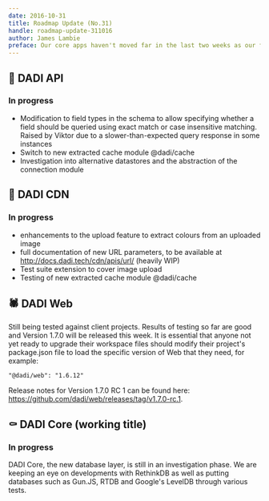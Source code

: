 ```yaml
---
date: 2016-10-31
title: Roadmap Update (No.31)
handle: roadmap-update-311016
author: James Lambie
preface: Our core apps haven't moved far in the last two weeks as our focus has been on bug fixing on the back of some at-scale client implementations.
---
```


## 🎃 DADI API

### In progress

* Modification to field types in the schema to allow specifying whether a field should be queried using
exact match or case insensitive matching. Raised by Viktor due to a slower-than-expected query response in some instances
* Switch to new extracted cache module @dadi/cache
* Investigation into alternative datastores and the abstraction of the connection module

## 👻 DADI CDN

### In progress

* enhancements to the upload feature to extract colours from an uploaded image
* full documentation of new URL parameters, to be available at http://docs.dadi.tech/cdn/apis/url/ (heavily WIP)
* Test suite extension to cover image upload
* Testing of new extracted cache module @dadi/cache

## 🕷 DADI Web

Still being tested against client projects. Results of testing so far are good and Version 1.7.0 will be released this week. It is essential that anyone not yet ready to upgrade their workspace files should modify their project's package.json file to load the specific version of Web that they need, for example:

`"@dadi/web": "1.6.12"`

Release notes for Version 1.7.0 RC 1 can be found here: https://github.com/dadi/web/releases/tag/v1.7.0-rc.1.

## ⚰ DADI Core (working title)

### In progress

DADI Core, the new database layer, is still in an investigation phase. We are keeping an eye on developments with RethinkDB as well as putting databases such as Gun.JS, RTDB and Google's LevelDB through various tests.
